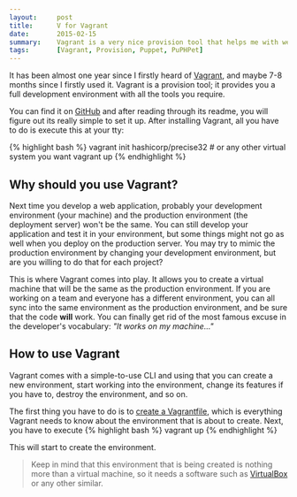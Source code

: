 ```yaml
---
layout:     post
title:      V for Vagrant 
date:       2015-02-15
summary:    Vagrant is a very nice provision tool that helps me with web development. I don't want to install every tool on my machine; I want my environment as clean as possible. Vagrant helps me create virtual machines with all the tools required for any project.
tags:       [Vagrant, Provision, Puppet, PuPHPet]
---
```


<p>
It has been almost one year since I firstly heard of <a href="https://www.vagrantup.com/">Vagrant</a>, and maybe 7-8 months since I firstly used it. Vagrant is a provision tool; it provides you a full development environment with all the tools you require. 
</p>

You can find it on <a href="https://github.com/mitchellh/vagrant">GitHub</a> and after reading through its readme, you will figure out its really simple to set it up. After installing Vagrant, all you have to do is execute this at your tty:

{% highlight bash %}
vagrant init hashicorp/precise32  # or any other virtual system you want
vagrant up
{% endhighlight %}

## Why should you use Vagrant?
Next time you develop a web application, probably your development environment (your machine) and the production environment (the deployment server) won't be the same. You can still develop your application and test it in your environment, but some things might not go as well when you deploy on the production server. You may try to mimic the production environment by changing your development environment, but are you willing to do that for each project? 

This is where Vagrant comes into play. It allows you to create a virtual machine that will be the same as the production environment. If you are working on a team and everyone has a different environment, you can all sync into the same environment as the production environment, and be sure that the code **will** work. You can finally get rid of the most famous excuse in the developer's vocabulary: _"It works on my machine..."_

## How to use Vagrant
Vagrant comes with a simple-to-use CLI and using that you can create a new environment, start working into the environment, change its features if you have to, destroy the environment, and so on.

The first thing you have to do is to <a href="https://docs.vagrantup.com/v2/vagrantfile/">create a Vagrantfile</a>, which is everything Vagrant needs to know about the environment that is about to create. Next, you have to execute
{% highlight bash %}
vagrant up
{% endhighlight %}

This will start to create the environment. 
> Keep in mind that this environment that is being created is nothing more than a virtual machine, so it needs a software such as <a href="https://www.virtualbox.org/">VirtualBox</a> or any other similar.

